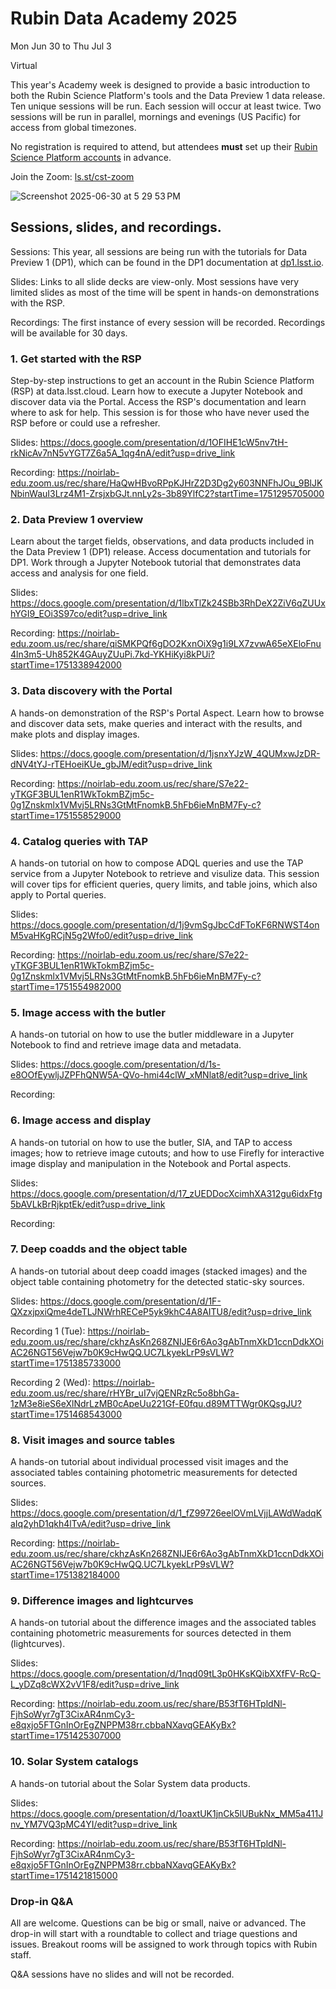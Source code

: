 # Rubin Data Academy 2025

Mon Jun 30 to Thu Jul 3

Virtual

This year's Academy week is designed to provide a basic introduction to both the Rubin Science Platform's tools and the Data Preview 1 data release. Ten unique sessions will be run. Each session will occur at least twice. Two sessions will be run in parallel, mornings and evenings (US Pacific) for access from global timezones.

No registration is required to attend, but attendees **must** set up their [Rubin Science Platform accounts](https://rsp.lsst.io/guides/getting-started/get-an-account.html) in advance.

Join the Zoom: [ls.st/cst-zoom](https://ls.st/cst-zoom)

![Screenshot 2025-06-30 at 5 29 53 PM](https://github.com/user-attachments/assets/6fd44cf3-7b32-472e-a33c-1e8d7863ea27)


## Sessions, slides, and recordings.

Sessions: This year, all sessions are being run with the tutorials for Data Preview 1 (DP1), which can be found in the DP1 documentation at [dp1.lsst.io](https://dp1.lsst.io/index.html).

Slides: Links to all slide decks are view-only. Most sessions have very limited slides as most of the time will be spent in hands-on demonstrations with the RSP.

Recordings: The first instance of every session will be recorded. Recordings will be available for 30 days.

### 1. Get started with the RSP
Step-by-step instructions to get an account in the Rubin Science Platform (RSP) at data.lsst.cloud. Learn how to execute a Jupyter Notebook and discover data via the Portal. Access the RSP's documentation and learn where to ask for help. This session is for those who have never used the RSP before or could use a refresher.	

Slides: https://docs.google.com/presentation/d/1OFIHE1cW5nv7tH-rkNicAv7nN5vYGT7Z6a5A_1qg4nA/edit?usp=drive_link

Recording: https://noirlab-edu.zoom.us/rec/share/HaQwHBvoRPpKJHrZ2D3Dg2y603NNFhJOu_9BlJKNbinWauI3Lrz4M1-ZrsjxbGJt.nnLy2s-3b89YlfC2?startTime=1751295705000

### 2. Data Preview 1 overview
Learn about the target fields, observations, and data products included in the Data Preview 1 (DP1) release. Access documentation and tutorials for DP1. Work through a Jupyter Notebook tutorial that demonstrates data access and analysis for one field.

Slides: https://docs.google.com/presentation/d/1lbxTlZk24SBb3RhDeX2ZiV6qZUUxhYGI9_EOi3S97co/edit?usp=drive_link

Recording: https://noirlab-edu.zoom.us/rec/share/qiSMKPQf6gDO2KxnOiX9g1i9LX7zvwA65eXEloFnu4ln3m5-Uh852K4GAuyZUuPi.7kd-YKHiKyi8kPUi?startTime=1751338942000

### 3. Data discovery with the Portal
A hands-on demonstration of the RSP's Portal Aspect. Learn how to browse and discover data sets, make queries and interact with the results, and make plots and display images.

Slides: https://docs.google.com/presentation/d/1jsnxYJzW_4QUMxwJzDR-dNV4tYJ-rTEHoeiKUe_gbJM/edit?usp=drive_link

Recording: https://noirlab-edu.zoom.us/rec/share/S7e22-yTKGF3BUL1enR1WkTokmBZjm5c-0g1Znskmlx1VMvj5LRNs3GtMtFnomkB.5hFb6ieMnBM7Fy-c?startTime=1751558529000

### 4. Catalog queries with TAP
A hands-on tutorial on how to compose ADQL queries and use the TAP service from a Jupyter Notebook to retrieve and visulize data. This session will cover tips for efficient queries, query limits, and table joins, which also apply to Portal queries.

Slides: https://docs.google.com/presentation/d/1j9vmSgJbcCdFToKF6RNWST4onM5vaHKgRCjN5g2Wfo0/edit?usp=drive_link

Recording: https://noirlab-edu.zoom.us/rec/share/S7e22-yTKGF3BUL1enR1WkTokmBZjm5c-0g1Znskmlx1VMvj5LRNs3GtMtFnomkB.5hFb6ieMnBM7Fy-c?startTime=1751554982000

### 5. Image access with the butler
A hands-on tutorial on how to use the butler middleware in a Jupyter Notebook to find and retrieve image data and metadata.

Slides: https://docs.google.com/presentation/d/1s-e8OOfEywljJZPFhQNW5A-QVo-hmi44clW_xMNlat8/edit?usp=drive_link

Recording: 

### 6. Image access and display
A hands-on tutorial on how to use the butler, SIA, and TAP to access images; how to retrieve image cutouts; and how to use Firefly for interactive image display and manipulation in the Notebook and Portal aspects.

Slides: https://docs.google.com/presentation/d/17_zUEDDocXcimhXA312gu6idxFtg5bAVLkBrRjkptEk/edit?usp=drive_link

Recording: 

### 7. Deep coadds and the object table
A hands-on tutorial about deep coadd images (stacked images) and the object table containing photometry for the detected static-sky sources.

Slides: https://docs.google.com/presentation/d/1F-QXzxjpxiQme4deTLJNWrhRECeP5yk9khC4A8AITU8/edit?usp=drive_link

Recording 1 (Tue): https://noirlab-edu.zoom.us/rec/share/ckhzAsKn268ZNIJE6r6Ao3gAbTnmXkD1ccnDdkXOiAC26NGT56Vejw7b0K9cHwQQ.UC7LkyekLrP9sVLW?startTime=1751385733000

Recording 2 (Wed): https://noirlab-edu.zoom.us/rec/share/rHYBr_uI7vjQENRzRc5o8bhGa-1zM3e8ieS6eXlNdrLzMB0cApeUu221Gf-E0fqu.d89MTTWgr0KQsgJU?startTime=1751468543000

### 8. Visit images and source tables
A hands-on tutorial about individual processed visit images and the associated tables containing photometric measurements for detected sources.

Slides: https://docs.google.com/presentation/d/1_fZ99726eelOVmLVjjLAWdWadqKaIq2yhD1qkh4lTvA/edit?usp=drive_link

Recording: https://noirlab-edu.zoom.us/rec/share/ckhzAsKn268ZNIJE6r6Ao3gAbTnmXkD1ccnDdkXOiAC26NGT56Vejw7b0K9cHwQQ.UC7LkyekLrP9sVLW?startTime=1751382184000

### 9. Difference images and lightcurves
A hands-on tutorial about the difference images and the associated tables containing photometric measurements for sources detected in them (lightcurves).

Slides: https://docs.google.com/presentation/d/1nqd09tL3p0HKsKQibXXfFV-RcQ-L_yDZq8cWX2vV1F8/edit?usp=drive_link

Recording: https://noirlab-edu.zoom.us/rec/share/B53fT6HTpldNl-FjhSoWyr7gT3CixAR4nmCy3-e8qxjo5FTGnInOrEgZNPPM38rr.cbbaNXavqGEAKyBx?startTime=1751425307000

### 10. Solar System catalogs
A hands-on tutorial about the Solar System data products.

Slides: https://docs.google.com/presentation/d/1oaxtUK1jnCk5lUBukNx_MM5a411Jnv_YM7VQ3pMC4YI/edit?usp=drive_link

Recording: https://noirlab-edu.zoom.us/rec/share/B53fT6HTpldNl-FjhSoWyr7gT3CixAR4nmCy3-e8qxjo5FTGnInOrEgZNPPM38rr.cbbaNXavqGEAKyBx?startTime=1751421815000

### Drop-in Q&A
All are welcome. Questions can be big or small, naive or advanced. The drop-in will start with a roundtable to collect and triage questions and issues. Breakout rooms will be assigned to work through topics with Rubin staff.

Q&A sessions have no slides and will not be recorded.
